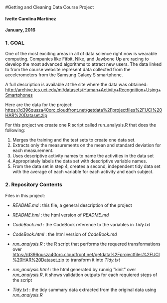 #Getting and Cleaning Data Course Project
#### Ivette Carolina Martínez
#### January, 2016

### 1. GOAL
One of the most exciting areas in all of data science right now is wearable computing. Companies like Fitbit, Nike, and Jawbone Up are racing to develop the most advanced algorithms to attract new users. The data linked to from the course website represent data collected from the accelerometers from the Samsung Galaxy S smartphone. 

A full description is available at the site where the data was obtained:
<http://archive.ics.uci.edu/ml/datasets/Human+Activity+Recognition+Using+Smartphones>


Here are the data for the project:
<https://d396qusza40orc.cloudfront.net/getdata%2Fprojectfiles%2FUCI%20HAR%20Dataset.zip>

For this project we create one R script called run_analysis.R that does the following:

1. Merges the training and the test sets to create one data set.
2. Extracts only the measurements on the mean and standard deviation for each measurement.
3. Uses descriptive activity names to name the activities in the data set
4. Appropriately labels the data set with descriptive variable names.
5. From the data set in step 4, creates a second, independent tidy data set with the average of each variable for each activity and each subject.

### 2. Repository Contents
Files in this project:

- *README.md* : this file, a general description of the project

- *README.hml* : the html version of *README.md*

- *CodeBook.md* : the CodeBook reference to the variables in *Tidy.txt*

- *CodeBook.html* : the html version of *CodeBook.md*

- *run_analysis.R* : the R script that performs the requered transformations over 
<https://d396qusza40orc.cloudfront.net/getdata%2Fprojectfiles%2FUCI%20HAR%20Dataset.zip> to transform it into *Tidy.txt*

- *run_analysis.html* : the html generated by runnig "kinit" over *run_analysis.R*, it shows validation outputs for each requiered steps of the script 

- *Tidy.txt* : the tidy summary data extracted from the original data using *run_analysis.R*







